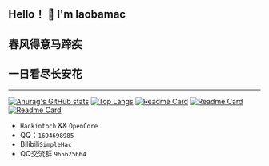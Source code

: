 ## Hello！ 👋 I'm laobamac
## 春风得意马蹄疾
## 一日看尽长安花
---
[![Anurag's GitHub stats](https://github-readme-stats.vercel.app/api?username=laobamac&show_icons=true&theme=radical)](https://github.com/laobamac)
[![Top Langs](https://github-readme-stats.vercel.app/api/top-langs/?username=laobamac)](https://github.com/laobamac/)
[![Readme Card](https://github-readme-stats.vercel.app/api/pin/?username=laobamac&repo=Hackintosh-i7-8700K-ASUS-PRIME-Z370-A-Z370-F)](https://github.com/laobamac/Hackintosh-i7-8700K-ASUS-PRIME-Z370-A-Z370-F)
[![Readme Card](https://github-readme-stats.vercel.app/api/pin/?username=laobamac&repo=PVE-OpenCore)](https://github.com/laobamac/PVE-OpenCore)
[![Readme Card](https://github-readme-stats.vercel.app/api/pin/?username=laobamac&repo=OCLP-Mod)](https://github.com/laobamac/OCLP-Mod)

-  `Hackintoch` && `OpenCore` 
- QQ：`1694698985`
- Bilibili`SimpleHac`
- QQ交流群 `965625664`

